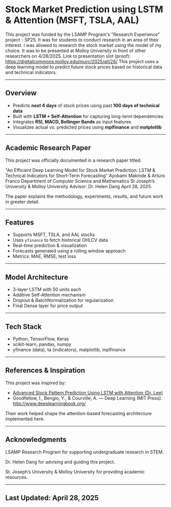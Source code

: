 # Stock Market Prediction using LSTM & Attention (MSFT, TSLA, AAL)

This project was funded by the LSAMP Program's "Research Experience" project - SP25. It was for students to conduct research in an area of their interest. 
I was allowed to research the stock market using the model of my choice. It was to be presented at Molloy University in front of other researchers on 4/28/2025.
Link to presentation slot (proof): https://digitalcommons.molloy.edu/murc/2025/all/26/
This project uses a deep learning model to predict future stock prices based on historical data and technical indicators.

---

## Overview

- Predicts **next 4 days** of stock prices using past **100 days of technical data**
- Built with **LSTM + Self-Attention** for capturing long-term dependencies
- Integrates **RSI, MACD, Bollinger Bands** as input features
- Visualizes actual vs. predicted prices using **mplfinance** and **matplotlib**

---

## Academic Research Paper

This project was officially documented in a research paper titled:

"An Efficient Deep Learning Model for Stock Market Prediction:
LSTM & Technical Indicators for Short-Term Forecasting"
Ayobami Makinde & Arturo Franco
Department of Computer Science and Mathematics
St Joseph’s University & Molloy University
Advisor: Dr. Helen Dang
April 28, 2025.

The paper explains the methodology, experiments, results, and future work in greater detail.

---

## Features

- Supports MSFT, TSLA, and AAL stocks
- Uses `yfinance` to fetch historical OHLCV data
- Real-time prediction & visualization
- Forecasts generated using a rolling window approach
- Metrics: MAE, RMSE, test loss

---

## Model Architecture

- 3-layer LSTM with 50 units each
- Additive Self-Attention mechanism
- Dropout & BatchNormalization for regularization
- Final Dense layer for price output

---

## Tech Stack

- Python, TensorFlow, Keras
- scikit-learn, pandas, numpy
- yfinance (data), ta (indicators), matplotlib, mplfinance

---

## References & Inspiration

This project was inspired by:

- [Advanced Stock Pattern Prediction Using LSTM with Attention (Dr. Lee)](https://drlee.io/advanced-stock-pattern-prediction-using-lstm-with-the-attention-mechanism-in-tensorflow-a-step-by-143a2e8b0e95)
- Goodfellow, I., Bengio, Y., & Courville, A. — Deep Learning (MIT Press). http://www.deeplearningbook.org/

Their work helped shape the attention-based forecasting architecture implemented here.

---

## Acknowledgments

LSAMP Research Program for supporting undergraduate research in STEM.

Dr. Helen Dang for advising and guiding this project.

St. Joseph’s University & Molloy University for providing academic resources.

---

## Last Updated: April 28, 2025

